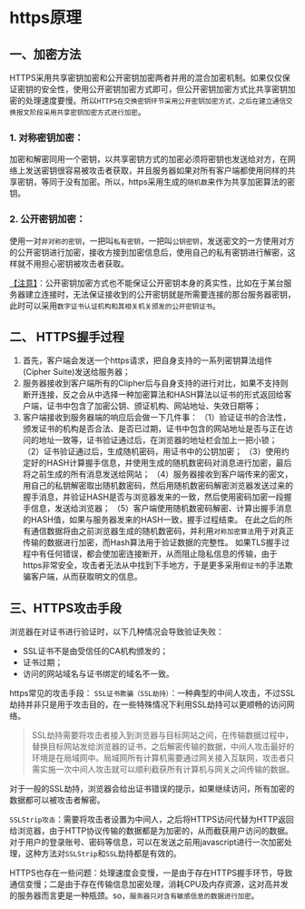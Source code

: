 # https原理
## 一、加密方法
HTTPS采用共享密钥加密和公开密钥加密两者并用的混合加密机制。如果仅仅保证密钥的安全性，使用公开密钥加密方式即可，但公开密钥加密方式比共享密钥加密的处理速度要慢。所以`HTTPS在交换密钥环节采用公开密钥加密方式，之后在建立通信交换报文阶段采用共享密钥加密方式进行加密`。
### 1. 对称密钥加密：
加密和解密同用一个密钥，以共享密钥方式的加密必须将密钥也发送给对方，在网络上发送密钥很容易被攻击者获取，并且服务器如果对所有客户端都使用同样的共享密钥，等同于没有加密。所以，https采用生成的`随机数`来作为共享加密算法的密钥。

### 2. 公开密钥加密：
使用一对`非对称的密钥`，一把叫`私有密钥`，一把叫`公钥密钥`，发送密文的一方使用对方的公开密钥进行加密，接收方接到加密信息后，使用自己的私有密钥进行解密，这样就不用担心密钥被攻击者获取。

[【注意】](#)：公开密钥加密方式也不能保证公开密钥本身的真实性，比如在于某台服务器建立连接时，无法保证接收到的公开密钥就是所需要连接的那台服务器密钥，此时可以采用`数字证书认证机构和其相关机关颁发的公开密钥证书`。

## 二、 HTTPS握手过程
1. 首先，客户端会发送一个https请求，把自身支持的一系列密钥算法组件(Cipher Suite)发送给服务器；
2. 服务器接收到客户端所有的Clipher后与自身支持的进行对比，如果不支持则断开连接，反之会从中选择一种加密算法和HASH算法以证书的形式返回给客户端，证书中包含了加密公钥、颁证机构、网站地址、失效日期等；
3. 客户端接收到服务器端的响应后会做一下几件事：
    （1）验证证书的合法性，颁发证书的机构是否合法、是否已过期，证书中包含的网站地址是否与正在访问的地址一致等，证书验证通过后，在浏览器的地址栏会加上一把小锁；
    （2）证书验证通过后，生成随机密码，用证书中的公钥加密；
    （3）使用约定好的HASH计算握手信息，并使用生成的随机数密码对消息进行加密，最后将之前生成的所有消息发送给网站；
    （4）服务器接收到客户端传来的密文，用自己的私钥解密取出随机数密码，然后用随机数密码解密浏览器发送过来的握手消息，并验证HASH是否与浏览器发来的一致，然后使用密码加密一段握手信息，发送给浏览器；
    （5）客户端使用随机数密码解密、计算出握手消息的HASH值，如果与服务器发来的HASH一致，握手过程结束。
在此之后的所有通信数据将由之前浏览器生成的随机数密码，并利用`对称加密算法`用于对真正传输的数据进行加密，而Hash算法用于验证数据的完整性。
如果TLS握手过程中有任何错误，都会使加密连接断开，从而阻止隐私信息的传输，由于https非常安全，攻击者无法从中找到下手地方，于是更多采用`假证书`的手法欺骗客户端，从而获取明文的信息。

## 三、HTTPS攻击手段
浏览器在对证书进行验证时，以下几种情况会导致验证失败：
- SSL证书不是由受信任的CA机构颁发的；
- 证书过期；
- 访问的网站域名与证书绑定的域名不一致。

https常见的攻击手段：
`SSL证书欺骗（SSL劫持）`：一种典型的中间人攻击，不过SSL劫持并非只是用于攻击目的，在一些特殊情况下利用SSL劫持可以更顺畅的访问网络。
>SSL劫持需要将攻击者接入到浏览器与目标网站之间，在传输数据过程中，替换目标网站发给浏览器的证书，之后解密传输的数据，中间人攻击最好的环境是在局域网中。局域网所有计算机需要通过网关接入互联网，攻击者只需实施一次中间人攻击就可以顺利截获所有计算机与网关之间传输的数据。

对于一般的SSL劫持，浏览器会给出证书错误的提示，如果继续访问，所有加密的数据都可以被攻击者解密。

`SSLStrip攻击`：需要将攻击者设置为中间人，之后将HTTPS访问代替为HTTP返回给浏览器，由于HTTP协议传输的数据都是为加密的，从而截获用户访问的数据。对于用户的登录账号、密码等信息，可以在发送之前用javascript进行一次加密处理，这种方法对`SSLStrip`和`SSL`劫持都是有效的。

HTTPS也存在一些问题：处理速度会变慢，一是由于存在HTTPS握手环节，导致通信变慢；二是由于存在传输信息加密处理，消耗CPU及内存资源，这对高并发的服务器而言更是一种瓶颈。so，`服务器只对含有敏感信息的数据进行加密`。